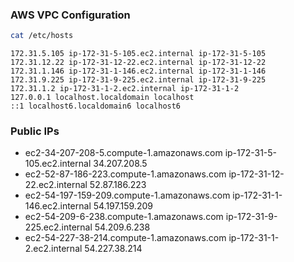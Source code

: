 ### AWS VPC Configuration

```sh
cat /etc/hosts
```

```
172.31.5.105 ip-172-31-5-105.ec2.internal ip-172-31-5-105
172.31.12.22 ip-172-31-12-22.ec2.internal ip-172-31-12-22
172.31.1.146 ip-172-31-1-146.ec2.internal ip-172-31-1-146
172.31.9.225 ip-172-31-9-225.ec2.internal ip-172-31-9-225
172.31.1.2 ip-172-31-1-2.ec2.internal ip-172-31-1-2
127.0.0.1 localhost.localdomain localhost
::1 localhost6.localdomain6 localhost6
```

### Public IPs
* ec2-34-207-208-5.compute-1.amazonaws.com		ip-172-31-5-105.ec2.internal	34.207.208.5
* ec2-52-87-186-223.compute-1.amazonaws.com		ip-172-31-12-22.ec2.internal	52.87.186.223
* ec2-54-197-159-209.compute-1.amazonaws.com		ip-172-31-1-146.ec2.internal	54.197.159.209
* ec2-54-209-6-238.compute-1.amazonaws.com		ip-172-31-9-225.ec2.internal	54.209.6.238
* ec2-54-227-38-214.compute-1.amazonaws.com		ip-172-31-1-2.ec2.internal	54.227.38.214

